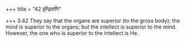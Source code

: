 +++
title = "42 इन्द्रियाणि"

+++
3.42 They say that the organs are superior (to the gross body); the mind
is superior to the organs; but the intellect is superior to the mind.
However, the one who is superior to the intellect is He.
